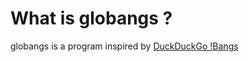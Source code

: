 # What is globangs ?
globangs is a program inspired by [DuckDuckGo !Bangs](https://duckduckgo.com/bangs)
